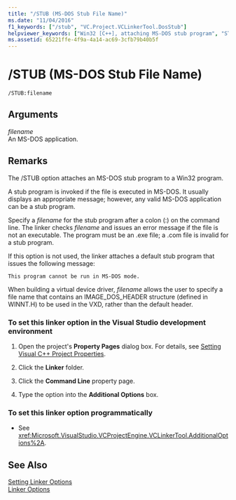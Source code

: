 ```yaml
---
title: "/STUB (MS-DOS Stub File Name)"
ms.date: "11/04/2016"
f1_keywords: ["/stub", "VC.Project.VCLinkerTool.DosStub"]
helpviewer_keywords: ["Win32 [C++], attaching MS-DOS stub program", "STUB linker option", "MS-DOS stub file name linker option", "/STUB linker option", "Windows API [C++], attaching MS-DOS stub program", "-STUB linker option"]
ms.assetid: 65221ffe-4f9a-4a14-ac69-3cfb79b40b5f
---
```

# /STUB (MS-DOS Stub File Name)

```
/STUB:filename
```

## Arguments

*filename*<br/>
An MS-DOS application.

## Remarks

The /STUB option attaches an MS-DOS stub program to a Win32 program.

A stub program is invoked if the file is executed in MS-DOS. It usually displays an appropriate message; however, any valid MS-DOS application can be a stub program.

Specify a *filename* for the stub program after a colon (:) on the command line. The linker checks *filename* and issues an error message if the file is not an executable. The program must be an .exe file; a .com file is invalid for a stub program.

If this option is not used, the linker attaches a default stub program that issues the following message:

```
This program cannot be run in MS-DOS mode.
```

When building a virtual device driver, *filename* allows the user to specify a file name that contains an IMAGE_DOS_HEADER structure (defined in WINNT.H) to be used in the VXD, rather than the default header.

### To set this linker option in the Visual Studio development environment

1. Open the project's **Property Pages** dialog box. For details, see [Setting Visual C++ Project Properties](../working-with-project-properties.md).

1. Click the **Linker** folder.

1. Click the **Command Line** property page.

1. Type the option into the **Additional Options** box.

### To set this linker option programmatically

- See <xref:Microsoft.VisualStudio.VCProjectEngine.VCLinkerTool.AdditionalOptions%2A>.

## See Also

[Setting Linker Options](linking.md)<br/>
[Linker Options](linker-options.md)